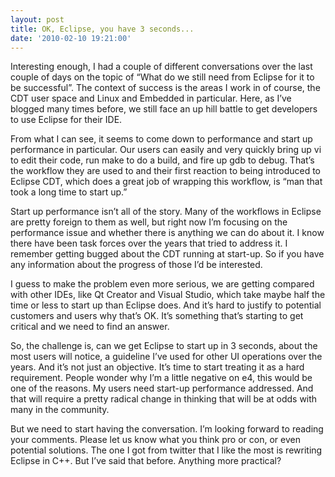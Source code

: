 ```yaml
---
layout: post
title: OK, Eclipse, you have 3 seconds...
date: '2010-02-10 19:21:00'
---
```



Interesting enough, I had a couple of different conversations over the last couple of days on the topic of “What do we still need from Eclipse for it to be successful”. The context of success is the areas I work in of course, the CDT user space and Linux and Embedded in particular. Here, as I’ve blogged many times before, we still face an up hill battle to get developers to use Eclipse for their IDE.

From what I can see, it seems to come down to performance and start up performance in particular. Our users can easily and very quickly bring up vi to edit their code, run make to do a build, and fire up gdb to debug. That’s the workflow they are used to and their first reaction to being introduced to Eclipse CDT, which does a great job of wrapping this workflow, is “man that took a long time to start up.”

Start up performance isn’t all of the story. Many of the workflows in Eclipse are pretty foreign to them as well, but right now I’m focusing on the performance issue and whether there is anything we can do about it. I know there have been task forces over the years that tried to address it. I remember getting bugged about the CDT running at start-up. So if you have any information about the progress of those I’d be interested.

I guess to make the problem even more serious, we are getting compared with other IDEs, like Qt Creator and Visual Studio, which take maybe half the time or less to start up than Eclipse does. And it’s hard to justify to potential customers and users why that’s OK. It’s something that’s starting to get critical and we need to find an answer.

So, the challenge is, can we get Eclipse to start up in 3 seconds, about the most users will notice, a guideline I’ve used for other UI operations over the years. And it’s not just an objective. It’s time to start treating it as a hard requirement. People wonder why I’m a little negative on e4, this would be one of the reasons. My users need start-up performance addressed. And that will require a pretty radical change in thinking that will be at odds with many in the community.

But we need to start having the conversation. I’m looking forward to reading your comments. Please let us know what you think pro or con, or even potential solutions. The one I got from twitter that I like the most is rewriting Eclipse in C++. But I’ve said that before. Anything more practical?


